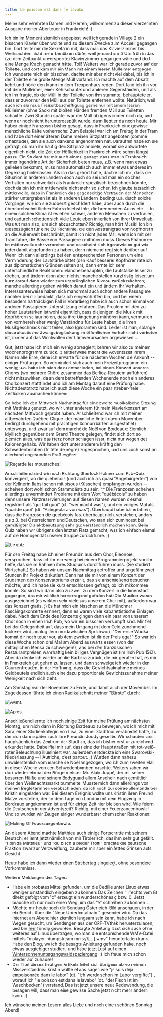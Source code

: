 ```yaml
---
title: Le poisson est dans le lavabo
---
```


Meine sehr verehrten Damen und Herren, willkommen zu dieser vierzehnten Ausgabe meiner Abenteuer in Frankreich! :)

Ich bin im Moment ziemlich angepisst, weil ich gerade in Village 2 ein bisschen Klavier üben wollte und zu diesem Zwecke zum Accueil gegangen bin: Dort teilte mir die Sekretärin mit, dass man das Klavierzimmer bis Weihnachten nicht mehr benützen dürfe, weil jemand um 5 Uhr früh in das (zu dem Zeitpunkt unversperrte) Klavierzimmer gegangen wäre und dort eine Menge Krach gemacht hätte. Toll!
Weiters war ich gerade zuvor auf der Toilette, und dort kam mir ein Mann mit einem leeren Mülleimer entgegen. Ich wunderte mich ein bisschen, dachte mir aber nicht viel dabei, bis ich in der Toilette eine große Menge Müll vorfand. Ich machte auf dem Absatz kehrt und hörte den Mann im dem Treppenhaus reden. Dort fand ich ihn vor mit dem Mülleimer, einer Kehrschaufel und anderen Gegenständen, und als ich ihn fragte, ob der Müll in der Toilette von ihm stammte, behauptete er, dass er zuvor nur den Müll aus der Toilette entfernen wollte. Natürlich; weil auch ich als neue Freizeitbeschäftigung gerne nur mit einem leeren Mülleimer (ohne Sack) mit bloßen Händen fremden Müll aus Toiletten schaufle. Zwei Stunden später war der Müll übrigens immer noch da, und wenn er noch nicht heruntergespült wurde, dann liegt er da noch heute.
Mir haben einige Franzosen bisher gesagt, dass in Frankreich eine gewisse menschliche Kälte vorherrsche: Zum Beispiel war ich am Freitag in der Tram und habe dort einer älteren Dame meinen Sitzplatz angeboten (comme d'habitude), den sie auch dankend angenommen hat. Daraufhin habe ich sie gefragt, ob man ihr häufig den Sitzplatz anbiete, worauf sie antwortete, eigentlich nicht, die Zeit der Höflichkeit in Frankreich wäre schon längst passé. Ein Student hat mir auch einmal gesagt, dass man in Frankreich immer irgendeine Art der Sicherheit bieten muss, z.B. wenn man etwas geliehen bekommt, muss man automatisch auch immer etwas anderes im Gegenzug hinterlassen. Als ich das gehört hatte, dachte ich mir, dass die Situation in anderen Ländern doch auch so sei und man ein solches Verhalten nur schwerlich als Frankreich-spezifisch bezeichnen könnte, doch da bin ich mir mittlerweile nicht mehr so sicher. Ich glaube tatsächlich mittlerweile, dass in Frankreich das gegenseitige Vertrauen der Menschen stärker untergraben ist als in anderen Ländern, bedingt u.a. durch solche Vorgänge, wie ich sie zuoberst geschildert habe, aber auch durch die überdurchschnittlichen Fahrraddiebstähle, die brennenden Autos etc. ... In einem solchen Klima ist es eben schwer, anderen Menschen zu vertrauen, und dadurch schotten sich viele Leute eben innerlich von ihrer Umwelt ab.
Was tut man also, um sich abzuschotten? Richtig, man hört Musik! Ich bin diesbezüglich für eine EU-Richtlinie, die den Abstrahlgrad von Kopfhörern an die Außenwelt beschränkt, damit ich nicht jedes Mal, wenn ich mit der Tram fahre, die Bässe von Passagieren mithören muss. Dieses Phänomen ist mittlerweile sehr verbreitet, und es scheint sich irgendwie so gut wie jeder damit abgefunden zu haben, denn niemand regt sich darüber auf. Wenn ich dann allerdings bei den entsprechenden Personen um eine Verminderung der Lautstärke bittet (den Kauf besserer Kopfhörer rate ich aus diplomatischen Gründen selten an), dann ernte ich sehr unterschiedliche Reaktionen: Manche behaupten, die Lautstärke leiser zu drehen, und ändern dann aber nichts; manche stellen kurzfristig leiser, um kurz darauf dann wieder zum ursprünglichen Niveau zurückzukehren; manche allerdings gehen wirklich darauf ein und ändern ihr Verhalten. Interessanterweise haben sich manchmal auch schon andere Passagiere nachher bei mir bedankt, dass ich eingeschritten bin, und bei einem besonders hartnäckigen Fall in Vorarlberg habe ich auch schon einmal von anderen Passagieren Unterstützung erfahren. Das Problem mit den zu hohen Lautstärken ist wohl eigentlich, dass diejenigen, die Musik mit Kopfhörern so laut hören, dass ihre Umgebung mithören kann, vermutlich von vornherein eher wenig Verständnis für Leute haben, die ihren Musikgeschmack nicht teilen, also Ignoranten sind. Leider ist man, solange diese akustische Zwangsbeglückung im öffentlichen Verkehr nicht verboten ist, immer auf das Wohlwollen der Lärmverursacher angewiesen ...

Gut, jetzt habe ich mich ein wenig abreagiert; kehren wir also zu meinem Wochenprogramm zurück. ;) Mittlerweile macht die Adventszeit ihrem Namen alle Ehre, denn ich erwarte für die nächsten Wochen die Ankunft -- einiger Prüfungen. So vermindert sich auch mein Freizeitprogramm ein wenig; u.a. habe ich mich dazu entschieden, bei einem Konzert unseres Chores (wo mehrere Chöre zusammen das Berlioz-Requiem aufführen) nicht mitzuwirken, da an dem betreffenden Wochenende noch ein anderes Chorkonzert stattfindet und ich am Montag darauf eine Prüfung habe. Nichtsdestotrotz habe ich auch diese Woche ein paar streber-freie Zeitlücken ausmachen können:

So habe ich den Mittwoch Nachmittag für eine zweite musikalische Sitzung mit Matthieu genutzt, wo wir unter anderem für mein Klavierkonzert am nächsten Mittwoch geprobt haben. Anschließend war ich mit meiner altbewährten Québec-Clique (der männliche Anteil davon Movember-bedingt durchgehend mit prächtigen Schnurrbärten ausgestattet) unterwegs, und zwar auf dem marché de Noël von Bordeaux: Ziemlich idyllisch gegenüber dem Grand Theatre gelegen, findet sich dort so ziemlich alles, was das Herz höher schlagen lässt, nicht nur wegen des Kaloriengehalts. Wir haben dort unter anderem kräftig den Schwedenbomben (fr. tête de nègre) zugesprochen, und uns auch sonst an allerhand ungesundem Fraß ergötzt.

![Regarde les moustaches!]($media$/Photo2245.jpg)

Anschließend sind wir noch Richtung Sherlock Holmes zum Pub-Quiz konvergiert, wo die québécois (und auch ich als quasi "Angebürgerter") von der Kellnerin Babsi schon mit bisous (Küsschen) empfangen wurden -- scheinen dort wohl schon Stammgäste zu sein. ^^ Die Franzosen scheinen allerdings unvermindert Probleme mit dem Wort "québécois" zu haben, denn unsere Platzreservierungen auf diesen Namen wurden diesmal registriert als "qui fait quoi" (dt. "wer macht was"), und ein voriges Mal als "quai de quoi" (dt. "Anlegeplatz von was"). Überhaupt habe ich erfahren, dass die Franzosen die québécois fast überhaupt nicht verstehen, anders als z.B. bei Österreichern und Deutschen, wo man sich zumindest bei gemäßigter Dialektbenutzung sehr gut verständlich machen kann. Beim Quiz haben wir übrigens den letzten Platz gemacht, was ich einfach einmal auf die Homogenität unserer Gruppe zurückführe. ;)

![Le quiz.]($media$/Photo2251.jpg)

Für den Freitag habe ich einer Freundin aus dem Chor, Eleonore, versprochen, dass ich ihr ein wenig bei einem Programmierprojekt von ihr helfe, das sie im Rahmen ihres Studiums durchführen muss. (Sie studiert Wirtschaft.) So haben wir uns am Nachmittag getroffen und ungefähr zwei Stunden ihr Projekt diskutiert. Dann hat sie mir von einem Konzert der Studenten des Konservatoriums erzählt, das sie anschließend besuchen möchte, und ich habe sie kurz entschlossen gefragt, ob ich mitkommen könnte. So sind wir dann also zu zweit zu dem Konzert in die Innenstadt gegangen, das mir wirklich hervorragend gefallen hat: Die Musiker waren ausgezeichnet (es wirkten sehr viele aus unserem Chor mit), außerdem war das Konzert gratis. ;) Es hat mich ein bisschen an die Münchner Faschingskonzerte erinnert, denn es waren viele kabarettistische Einlagen dabei. Nach dem Ende des Konzerts gingen dann ein paar von unserem Chor noch in einen Irish Pub, wo wir ein bisschen versumpft sind. Mir fiel bei der Gelegenheit auf, dass mein Umgang mit dem Geld zunehmend lockerer wird, analog dem moldawischen Sprichwort: "Der erste Wodka kommt dir noch teuer vor, ab dem zweiten ist dir der Preis egal!" So war ich diese Woche schon drei Mal am Abend auswärts essen (von der mittäglichen Mensa zu schweigen!), was bei den französischen Restaurantpreisen wahrhaftig kein billiges Vergnügen ist (im Irish Pub 15€!). Aber da denke ich wieder an die Barbara zurück, die mir geraten hat, es mir in Frankreich gut gehen zu lassen, und dann schwelge ich wieder in den Gaumenfreuden, in der Hoffnung, dass die Gewichtsabnahme meines Geldbeutels endlich auch eine dazu proportionale Gewichtszunahme meiner Wenigkeit nach sich zieht.

Am Samstag war der November zu Ende, und damit auch der Movember. Im Zuge dessen führte ich einen Radikalschnitt meiner "Bürste" durch:

![Avant.]($media$/Photo2260.jpg)

![Après.]($media$/Photo2265.jpg)

Anschließend lernte ich noch einige Zeit für meine Prüfung am nächsten Montag, um mich dann in Richtung Bordeaux zu bewegen, wo ich mich mit Sara, einer Studienkollegin von Lisa, zu einer Stadttour verabredet hatte, zu der sich dann später auch ihre Freundin Joudy gesellte. Wir schauten uns hauptsächlich das Zentrum der Stadt an, das ich bisher erst unzureichend erkundet hatte. Dabei fiel mir auf, dass eine der Hauptstraßen mit rot-weiß-roter Beleuchtung illuminiert war, außerdem entdeckte ich eine Swarovski-Niederlassung -- l'Autriche, c'est partout. ;) Wurden dann nahezu unwiderstehlich vom marché de Noël angezogen, wo ich zum zweiten Mal in dieser Woche von den Schwedenbomben naschte. Weiters sahen wir dort wieder einmal den Bürgermeister, Mr. Alain Juppé, der mit seiner besseren Hälfte und seinem Bodyguard allem Anschein nach gemütlich über den Weihnachtsmarkt bummelte.
Musste mich dann allerdings von meinen Begleiterinnen verabschieden, da ich noch zur soirée allemande bei Kristin eingeladen war. Bei diesem Ereignis wollte uns Kristin ihren Freund Matze vorstellen, der an dem Tage von London mit dem Flugzeug in Bordeaux angekommen ist und für einige Zeit hier bleiben wird. Wie feiern die Deutschen in der Adventszeit? Richtig, mit einer Feuerzangenbowle! Und so wurden wir Zeugen einiger wunderbarer chemischer Reaktionen:

![Making Of Feuerzangenbowle.]($media$/Photo2266.jpg)

An diesem Abend machte Matthieu auch einige Fortschritte mit seinem Deutsch; er lernt jetzt nämlich von mir Tirolerisch, das ihm sehr gut gefällt. "I bin da Matthieu" und "du bisch a bleder Trottl" brachte die deutsche Fraktion zwar zur Verzweiflung, zauberte mir aber ein fettes Grinsen aufs Gesicht.

Heute habe ich dann wieder einen Strebertag eingelegt, ohne besondere Vorkommnisse.

Weitere Meldungen des Tages:

* Habe ein probates Mittel gefunden, um die Cedille unter Linux etwas weniger umständlich eingeben zu können: Das Zeichen '  (rechts vom ß) direkt gefolgt vom "c" erzeugt ein wunderschönes ç bzw. Ç. Jetzt brauche ich nur noch einen Weg, um das "ë" schreiben zu können ...
* Möchte mir heute noch die Sendung Österreich-Bild anschauen, in der ein Bericht über die "Neue Unterinntalbahn" gesendet wird. Da das Internet am Abend hier ziemlich langsam sein kann, habe ich nach Wegen gesucht, um Sendungen aus der ORF-TVthek herunterzuladen, und bin [hier](http://rwrbrille.at/2010/03/howto-video-download-von-der-orf-tvthek/) fündig geworden. Besagte Anleitung lässt sich auch ohne weiteres auf Linux übertragen, wo man die entsprechende WMV-Datei mittels "mplayer -dumpstream mms://[...].wmv" herunterladen kann. Habe den Blog, wo ich die besagte Anleitung gefunden habe, noch etwas ausgiebiger studiert, und habe jetzt Lust auf einen [Wintersonnenuntergangswaldspaziergang](http://rwrbrille.at/2011/12/wintersonnenuntergangswaldspaziergange/). :) Ich freue mich schon wieder auf zuhause!
* Der Titel dieses heutigen Artikels leitet sich übrigens ab von einem Missverständnis: Kristin wollte etwas sagen wie "je suis déjà empoisonnée dans le labor" (dt. "ich werde schon im Labor vergiftet") , worauf ich "le poisson est dans le lavabo" (dt. "der Fisch ist im Waschbecken") verstand. Das ist jetzt unsere neue Redewendung, die besagen will, dass man eine gewisse Sache jetzt nicht mehr ändern kann. ;)

Ich wünsche meinen Lesern alles Liebe und noch einen schönen Sonntag Abend!
